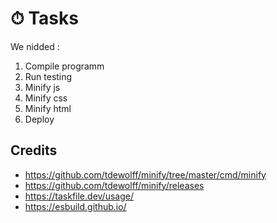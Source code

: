 # ⏱ Tasks
We nidded :
1. Compile programm
2. Run testing 
3. Minify js
4. Minify css
5. Minify html
6. Deploy 

## Credits
* https://github.com/tdewolff/minify/tree/master/cmd/minify
* https://github.com/tdewolff/minify/releases
* https://taskfile.dev/usage/
* https://esbuild.github.io/
